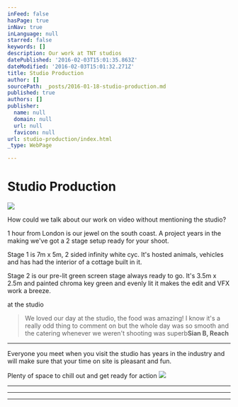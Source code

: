 ```yaml
---
inFeed: false
hasPage: true
inNav: true
inLanguage: null
starred: false
keywords: []
description: Our work at TNT studios
datePublished: '2016-02-03T15:01:35.863Z'
dateModified: '2016-02-03T15:01:32.271Z'
title: Studio Production
author: []
sourcePath: _posts/2016-01-18-studio-production.md
published: true
authors: []
publisher:
  name: null
  domain: null
  url: null
  favicon: null
url: studio-production/index.html
_type: WebPage

---
```

# Studio Production
![](https://the-grid-user-content.s3-us-west-2.amazonaws.com/3aa3f9a6-62c8-41ed-9750-ff8de0adaba3.JPG)

How could we talk about our work on video without mentioning the studio?

1 hour from London is our jewel on the south coast. A project years in the making we've got a 2 stage setup ready for your shoot.

Stage 1 is 7m x 5m, 2 sided infinity white cyc. It's hosted animals, vehicles and has had the interior of a cottage built in it.

Stage 2 is our pre-lit green screen stage always ready to go. It's 3.5m x 2.5m and painted chroma key green and evenly lit it makes the edit and VFX work a breeze.

at the studio

> We loved our day at the studio, the food was amazing! I know it's a really odd thing to comment on but the whole day was so smooth and the catering whenever we weren't shooting was superb****Sian B, Reach****

********

Everyone you meet when you visit the studio has years in the industry and will make sure that your time on site is pleasant and fun.

Plenty of space to chill out and get ready for action
![](https://the-grid-user-content.s3-us-west-2.amazonaws.com/8ef83d06-196b-4057-b412-63e94a1db95e.jpg)

****

********

****************